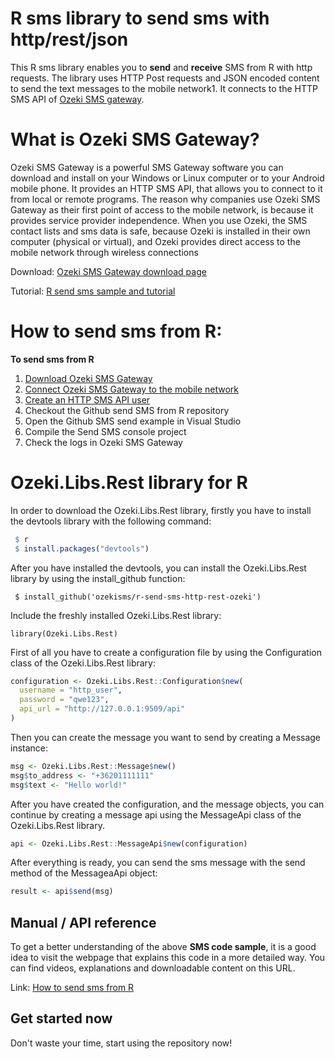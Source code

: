 # R sms library to send sms with http/rest/json

This R sms library enables you to **send** and **receive** SMS from R with http requests. The library uses HTTP Post requests and JSON encoded content to send the text messages to the mobile network1. It connects to the HTTP SMS API of [Ozeki SMS gateway](https://ozeki-sms-gateway.com).

# What is Ozeki SMS Gateway?

Ozeki SMS Gateway is a powerful SMS Gateway software you can download and install on your Windows or Linux computer or to your Android mobile phone. It provides an HTTP SMS API, that allows you to connect to it from local or remote programs. The reason why companies use Ozeki SMS Gateway as their first point of access to the mobile network, is because it provides service provider independence. When you use Ozeki, the SMS contact lists and sms data is safe, because Ozeki is installed in their own computer (physical or virtual), and Ozeki provides direct access to the mobile network through wireless connections

Download: [Ozeki SMS Gateway download page](https://ozeki-sms-gateway.com/p_727-download-sms-gateway.html)

Tutorial: [R send sms sample and tutorial](https://ozeki-sms-gateway.com/p_876-r-send-sms-with-the-http-rest-api-code-sample.html)

# How to send sms from R:

**To send sms from R**
1. [Download Ozeki SMS Gateway](https://ozeki-sms-gateway.com/p_727-download-sms-gateway.html)
2. [Connect Ozeki SMS Gateway to the mobile network](https://ozeki-sms-gateway.com/p_70-mobile-network.html)
3. [Create an HTTP SMS API user](https://ozeki-sms-gateway.com/p_2102-create-an-http-sms-api-user-account.html)
4. Checkout the Github send SMS from R repository
5. Open the Github SMS send example in Visual Studio
6. Compile the Send SMS console project
7. Check the logs in Ozeki SMS Gateway


# Ozeki.Libs.Rest library for R

In order to download the Ozeki.Libs.Rest library, firstly you have to install the devtools library with the following command:

```r
 $ r
 $ install.packages("devtools")
```

After you have installed the devtools, you can install the Ozeki.Libs.Rest library by using the install_github function:

```
 $ install_github('ozekisms/r-send-sms-http-rest-ozeki')
```

Include the freshly installed Ozeki.Libs.Rest library:

```
library(Ozeki.Libs.Rest)
```

First of all you have to create a configuration file by using the Configuration class of the Ozeki.Libs.Rest library:

```r
configuration <- Ozeki.Libs.Rest::Configuration$new(
  username = "http_user",
  password = "qwe123",
  api_url = "http://127.0.0.1:9509/api"
)
```

Then you can create the message you want to send by creating a Message instance:

```r
msg <- Ozeki.Libs.Rest::Message$new()
msg$to_address <- "+36201111111"
msg$text <- "Hello world!"
```

After you have created the configuration, and the message objects, you can continue by creating a message api using the MessageApi class of the Ozeki.Libs.Rest library.

```r
api <- Ozeki.Libs.Rest::MessageApi$new(configuration)
```

After everything is ready, you can send the sms message with the send method of the MessageaApi object:

```r
result <- api$send(msg)
```

## Manual / API reference
To get a better understanding of the above **SMS code sample**, it is a good idea to visit the webpage that explains this code in a more detailed way. You can find videos, explanations and downloadable content on this URL.

Link: [How to send sms from R](https://ozeki-sms-gateway.com/p_876-r-send-sms-with-the-http-rest-api-code-sample.html)


## Get started now

Don't waste your time, start using the repository now!
